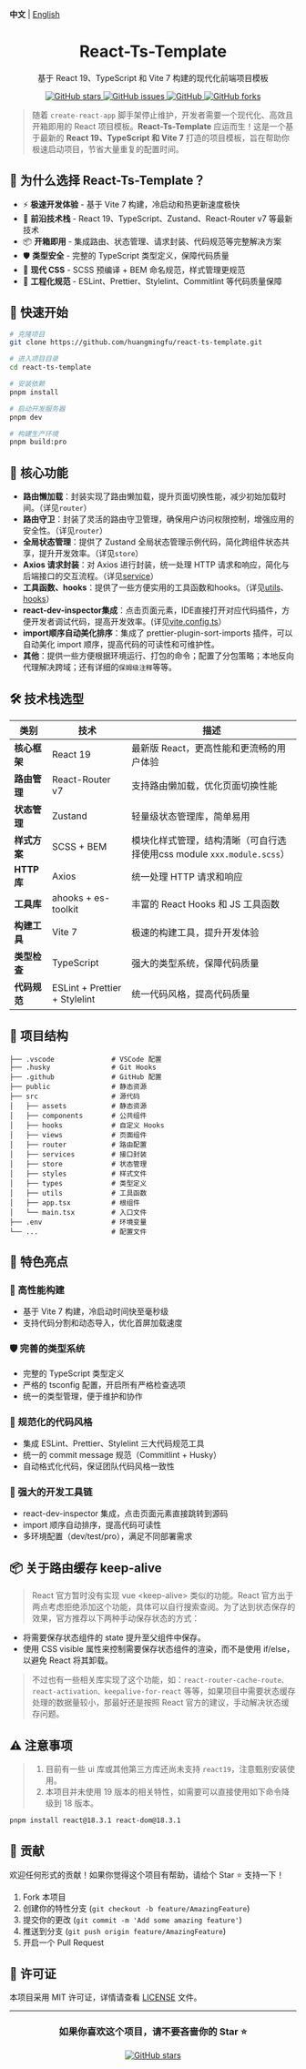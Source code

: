 **中文** | [English](./README.en-US.md)

<!-- <p align="center">
  <img src="https://user-images.githubusercontent.com/logo-url.png" alt="React-Ts-Template Logo" width="120" />
</p> -->

<h1 align="center">React-Ts-Template</h1>

<p align="center">
  基于 React 19、TypeScript 和 Vite 7 构建的现代化前端项目模板
</p>

<p align="center">
  <a href="https://github.com/huangmingfu/react-ts-template/stargazers">
    <img src="https://img.shields.io/github/stars/huangmingfu/react-ts-template" alt="GitHub stars">
  </a>
  <a href="https://github.com/huangmingfu/react-ts-template/issues">
    <img src="https://img.shields.io/github/issues/huangmingfu/react-ts-template" alt="GitHub issues">
  </a>
  <a href="https://github.com/huangmingfu/react-ts-template/blob/main/LICENSE">
    <img src="https://img.shields.io/github/license/huangmingfu/react-ts-template" alt="GitHub">
  </a>
  <a href="https://github.com/huangmingfu/react-ts-template/network/members">
    <img src="https://img.shields.io/github/forks/huangmingfu/react-ts-template" alt="GitHub forks">
  </a>
</p>

> 随着 `create-react-app` 脚手架停止维护，开发者需要一个现代化、高效且开箱即用的 React 项目模板。**React-Ts-Template** 应运而生！这是一个基于最新的 **React 19、TypeScript 和 Vite 7** 打造的项目模板，旨在帮助你极速启动项目，节省大量重复的配置时间。

## 🌟 为什么选择 React-Ts-Template？

- ⚡ **极速开发体验** - 基于 Vite 7 构建，冷启动和热更新速度极快
- 🚀 **前沿技术栈** - React 19、TypeScript、Zustand、React-Router v7 等最新技术
- 📦 **开箱即用** - 集成路由、状态管理、请求封装、代码规范等完整解决方案
- 🛡️ **类型安全** - 完整的 TypeScript 类型定义，保障代码质量
- 🎨 **现代 CSS** - SCSS 预编译 + BEM 命名规范，样式管理更规范
- 🔧 **工程化规范** - ESLint、Prettier、Stylelint、Commitlint 等代码质量保障

## 🚀 快速开始

```bash
# 克隆项目
git clone https://github.com/huangmingfu/react-ts-template.git

# 进入项目目录
cd react-ts-template

# 安装依赖
pnpm install

# 启动开发服务器
pnpm dev

# 构建生产环境
pnpm build:pro
```

## 🧩 核心功能

- **路由懒加载**：封装实现了路由懒加载，提升页面切换性能，减少初始加载时间。（详见`router`）
- **路由守卫**：封装了灵活的路由守卫管理，确保用户访问权限控制，增强应用的安全性。（详见`router`）
- **全局状态管理**：提供了 Zustand 全局状态管理示例代码，简化跨组件状态共享，提升开发效率。（详见`store`）
- **Axios 请求封装**：对 Axios 进行封装，统一处理 HTTP 请求和响应，简化与后端接口的交互流程。（详见[service](./src/services)）
- **工具函数、hooks**：提供了一些方便实用的工具函数和hooks。（详见[utils](./src/utils)、[hooks](./src/hooks)）
- **react-dev-inspector集成**：点击页面元素，IDE直接打开对应代码插件，方便开发者调试代码，提高开发效率。(详见[vite.config.ts](./vite.config.ts)）
- **import顺序自动美化排序**：集成了 prettier-plugin-sort-imports 插件，可以自动美化 import 顺序，提高代码的可读性和可维护性。
- **其他**：提供一些方便根据环境运行、打包的命令；配置了分包策略；本地反向代理解决跨域；还有详细的`保姆级注释`等等。

## 🛠 技术栈选型

| 类别 | 技术 | 描述 |
| --- | --- | --- |
| **核心框架** | React 19 | 最新版 React，更高性能和更流畅的用户体验 |
| **路由管理** | React-Router v7 | 支持路由懒加载，优化页面切换性能 |
| **状态管理** | Zustand | 轻量级状态管理库，简单易用 |
| **样式方案** | SCSS + BEM | 模块化样式管理，结构清晰（可自行选择使用css module `xxx.module.scss`） |
| **HTTP库** | Axios | 统一处理 HTTP 请求和响应 |
| **工具库** | ahooks + es-toolkit | 丰富的 React Hooks 和 JS 工具函数 |
| **构建工具** | Vite 7 | 极速的构建工具，提升开发体验 |
| **类型检查** | TypeScript | 强大的类型系统，保障代码质量 |
| **代码规范** | ESLint + Prettier + Stylelint | 统一代码风格，提高代码质量 |

## 📁 项目结构

```
├── .vscode              # VSCode 配置
├── .husky               # Git Hooks
├── .github              # GitHub 配置
├── public               # 静态资源
├── src                  # 源代码
│   ├── assets           # 静态资源
│   ├── components       # 公共组件
│   ├── hooks            # 自定义 Hooks
│   ├── views            # 页面组件
│   ├── router           # 路由配置
│   ├── services         # 接口封装
│   ├── store            # 状态管理
│   ├── styles           # 样式文件
│   ├── types            # 类型定义
│   ├── utils            # 工具函数
│   ├── app.tsx          # 根组件
│   └── main.tsx         # 入口文件
├── .env                 # 环境变量
└── ...                  # 配置文件
```

## 🎯 特色亮点

### 🚀 高性能构建

- 基于 Vite 7 构建，冷启动时间快至毫秒级
- 支持代码分割和动态导入，优化首屏加载速度

### 🛡️ 完善的类型系统

- 完整的 TypeScript 类型定义
- 严格的 tsconfig 配置，开启所有严格检查选项
- 统一的类型管理，便于维护和协作

### 🎨 规范化的代码风格

- 集成 ESLint、Prettier、Stylelint 三大代码规范工具
- 统一的 commit message 规范（Commitlint + Husky）
- 自动格式化代码，保证团队代码风格一致性

### 🔧 强大的开发工具链

- react-dev-inspector 集成，点击页面元素直接跳转到源码
- import 顺序自动排序，提高代码可读性
- 多环境配置（dev/test/pro），满足不同部署需求

## 📦 关于路由缓存 keep-alive

> React 官方暂时没有实现 vue \<keep-alive\> 类似的功能。React 官方出于两点考虑拒绝添加这个功能，具体可以自行搜索查阅。为了达到状态保存的效果，官方推荐以下两种手动保存状态的方式：

- 将需要保存状态组件的 state 提升至父组件中保存。
- 使用 CSS visible 属性来控制需要保存状态组件的渲染，而不是使用 if/else，以避免 React 将其卸载。

> 不过也有一些相关库实现了这个功能，如：`react-router-cache-route、react-activation、keepalive-for-react` 等等，如果项目中需要状态缓存处理的数据量较小，那最好还是按照 React 官方的建议，手动解决状态缓存问题。

## ⚠️ 注意事项

> 1. 目前有一些 ui 库或其他第三方库还尚未支持 `react19`，注意甄别安装使用。
> 2. 本项目并未使用 19 版本的相关特性，如需要可以直接使用如下命令降级到 18 版本。

```bash
pnpm install react@18.3.1 react-dom@18.3.1
```

## 🤝 贡献

欢迎任何形式的贡献！如果你觉得这个项目有帮助，请给个 Star ⭐ 支持一下！

1. Fork 本项目
2. 创建你的特性分支 (`git checkout -b feature/AmazingFeature`)
3. 提交你的更改 (`git commit -m 'Add some amazing feature'`)
4. 推送到分支 (`git push origin feature/AmazingFeature`)
5. 开启一个 Pull Request

## 📄 许可证

本项目采用 MIT 许可证，详情请查看 [LICENSE](./LICENSE) 文件。

---

<h3 align="center">如果你喜欢这个项目，请不要吝啬你的 Star ⭐</h3>

<p align="center">
  <a href="https://github.com/huangmingfu/react-ts-template">
    <img src="https://img.shields.io/github/stars/huangmingfu/react-ts-template?style=social" alt="GitHub stars">
  </a>
</p>

